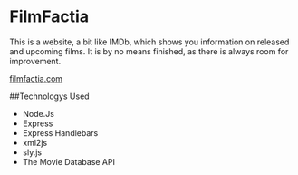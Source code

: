 # FilmFactia

This is a website, a bit like IMDb, which shows you information on released and upcoming films. It is by no means finished, as there is always room for improvement.

[filmfactia.com](http://filmfactia.com)

##Technologys Used

* Node.Js
* Express
* Express Handlebars
* xml2js
* sly.js
* The Movie Database API
